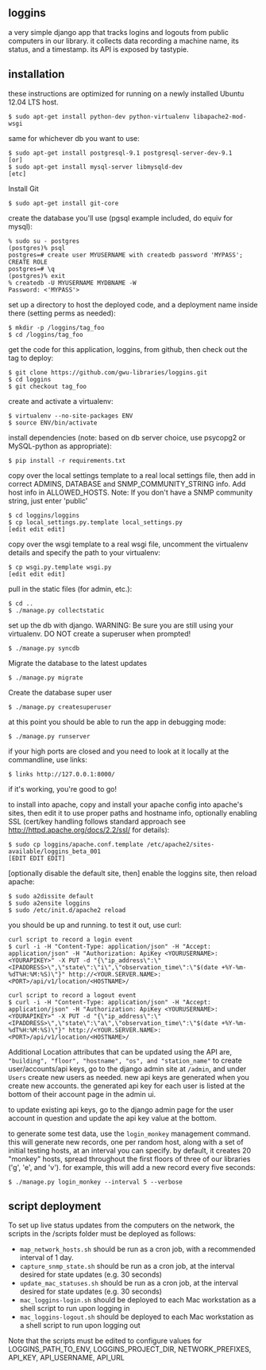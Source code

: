 loggins
-------

a very simple django app that tracks logins and logouts from public
computers in our library.  it collects data recording a machine name,
its status, and a timestamp.  its API is exposed by tastypie.


installation
------------

these instructions are optimized for running on a newly installed
Ubuntu 12.04 LTS host.

```
$ sudo apt-get install python-dev python-virtualenv libapache2-mod-wsgi
```

same for whichever db you want to use:
```
$ sudo apt-get install postgresql-9.1 postgresql-server-dev-9.1
[or]
$ sudo apt-get install mysql-server libmysqld-dev
[etc]
```

Install Git
```
$ sudo apt-get install git-core
```

create the database you'll use (pgsql example included, do equiv
for mysql):
```
% sudo su - postgres
(postgres)% psql
postgres=# create user MYUSERNAME with createdb password 'MYPASS';
CREATE ROLE
postgres=# \q
(postgres)% exit
% createdb -U MYUSERNAME MYDBNAME -W
Password: <'MYPASS'>
```

set up a directory to host the deployed code, and a deployment name
inside there (setting perms as needed):

```
$ mkdir -p /loggins/tag_foo
$ cd /loggins/tag_foo
```

get the code for this application, loggins, from github, then check
out the tag to deploy:

```
$ git clone https://github.com/gwu-libraries/loggins.git
$ cd loggins
$ git checkout tag_foo
```

create and activate a virtualenv:

```
$ virtualenv --no-site-packages ENV
$ source ENV/bin/activate
```

install dependencies (note: based on db server choice, use psycopg2
or MySQL-python as appropriate):

```
$ pip install -r requirements.txt
```

copy over the local settings template to a real local settings file,
then add in correct ADMINS, DATABASE and SNMP_COMMUNITY_STRING info.
Add host info in ALLOWED_HOSTS.
Note: If you don't have a SNMP community string, just enter 'public'
```
$ cd loggins/loggins
$ cp local_settings.py.template local_settings.py
[edit edit edit]
```

copy over the wsgi template to a real wsgi file, uncomment the
virtualenv details and specify the path to your virtualenv:
```
$ cp wsgi.py.template wsgi.py
[edit edit edit]
```

pull in the static files (for admin, etc.):
```
$ cd ..
$ ./manage.py collectstatic
```

set up the db with django. WARNING: Be sure you are still using your virtualenv. DO NOT create a superuser when prompted!
```
$ ./manage.py syncdb
```

Migrate the database to the latest updates
```
$ ./manage.py migrate
```

Create the database super user
```
$ ./manage.py createsuperuser
```

at this point you should be able to run the app in debugging mode:
```
$ ./manage.py runserver
```

if your high ports are closed and you need to look at it locally
at the commandline, use links:
```
$ links http://127.0.0.1:8000/
```

if it's working, you're good to go!

to install into apache, copy and install your apache config into 
apache's sites, then edit it to use proper paths and hostname info,
optionally enabling SSL (cert/key handling follows standard approach
see http://httpd.apache.org/docs/2.2/ssl/ for details):
```
$ sudo cp loggins/apache.conf.template /etc/apache2/sites-available/loggins_beta_001
[EDIT EDIT EDIT]
```

[optionally disable the default site, then] enable the loggins site, 
then reload apache:
```
$ sudo a2dissite default
$ sudo a2ensite loggins
$ sudo /etc/init.d/apache2 reload
```

you should be up and running. to test it out, use curl:
```
curl script to record a login event
$ curl -i -H "Content-Type: application/json" -H "Accept: application/json" -H "Authorization: ApiKey <YOURUSERNAME>:<YOURAPIKEY>" -X PUT -d "{\"ip_address\":\"<IPADDRESS>\",\"state\":\"i\",\"observation_time\":\"$(date +%Y-%m-%dT%H:%M:%S)\"}" http://<YOUR.SERVER.NAME>:<PORT>/api/v1/location/<HOSTNAME>/
```
```
curl script to record a logout event
$ curl -i -H "Content-Type: application/json" -H "Accept: application/json" -H "Authorization: ApiKey <YOURUSERNAME>:<YOURAPIKEY>" -X PUT -d "{\"ip_address\":\"<IPADDRESS>\",\"state\":\"a\",\"observation_time\":\"$(date +%Y-%m-%dT%H:%M:%S)\"}" http://<YOUR.SERVER.NAME>:<PORT>/api/v1/location/<HOSTNAME>/
```

Additional Location attributes that can be updated using the API are,
```"building", "floor", "hostname", "os", and "station_name"```
to create user/accounts/api keys, go to the django admin site at 
```/admin```, and under ```Users``` create new users as needed. new
api keys are generated when you create new accounts.  the generated
api key for each user is listed at the bottom of their account page
in the admin ui.

to update existing api keys, go to the django admin page for the user
account in question and update the api key value at the bottom.

to generate some test data, use the ```login_monkey``` management
command.  this will generate new records, one per random host, along
with a set of initial testing hosts, at an interval you can specify.
by default, it creates 20 "monkey" hosts, spread throughout the first
floors of three of our libraries ('g', 'e', and 'v').  for example,
this will add a new record every five seconds:

```
$ ./manage.py login_monkey --interval 5 --verbose
```

script deployment
-----------------

To set up live status updates from the computers on the network,
the scripts in the /scripts folder must be deployed as follows:

- ```map_network_hosts.sh``` should be run as a cron job, with a recommended interval of 1 day.
- ```capture_snmp_state.sh``` should be run as a cron job, at the
interval desired for state updates (e.g. 30 seconds)
- ```update_mac_statuses.sh``` should be run as a cron job, at the
interval desired for state updates (e.g. 30 seconds)
- ```mac_loggins-login.sh``` should be deployed to each Mac workstation
as a shell script to run upon logging in
- ```mac_loggins-logout.sh``` should be deployed to each Mac workstation
as a shell script to run upon logging out

Note that the scripts must be edited to configure values for LOGGINS_PATH_TO_ENV,
LOGGINS_PROJECT_DIR, NETWORK_PREFIXES, API_KEY, API_USERNAME, API_URL



